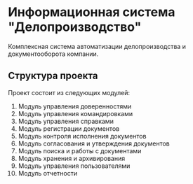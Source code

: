 # Информационная система "Делопроизводство"

Комплексная система автоматизации делопроизводства и документооборота компании.

## Структура проекта

Проект состоит из следующих модулей:

1. Модуль управления доверенностями
2. Модуль управления командировками
3. Модуль управления справками
4. Модуль регистрации документов
5. Модуль контроля исполнения документов
6. Модуль согласования и утверждения документов
7. Модуль поиска и работы с документами
8. Модуль хранения и архивирования
9. Модуль управления пользователями
10. Модуль отчетности

